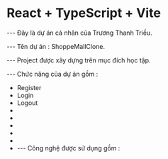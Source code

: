 # React + TypeScript + Vite

--- Đây là dự án cá nhân của Trương Thanh Triều.

--- Tên dự án : ShoppeMallClone.

--- Project được xây dựng trên mục đích học tập.

--- Chức năng của dự án gồm :


- Register
- Login
- Logout
-
-
-
-
-
- --- Công nghệ được sử dụng gồm :
